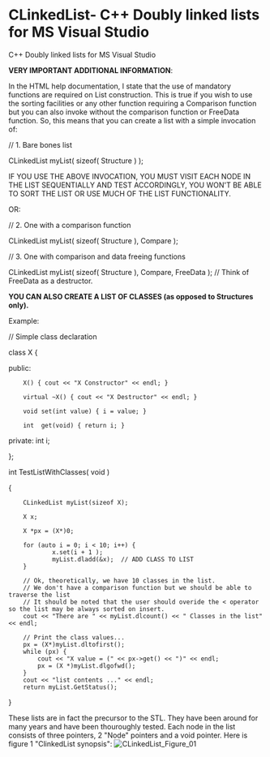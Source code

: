 # CLinkedList- C++ Doubly linked lists for MS Visual Studio
C++ Doubly linked lists for MS Visual Studio

**VERY IMPORTANT ADDITIONAL INFORMATION**:

In the HTML help documentation, I state that the use of mandatory functions are required on List construction.
This is true if you wish to use the sorting facilities or any other function requiring a Comparison function but
you can also invoke without the comparison function or FreeData function.  So, this means that you can create a
list with a simple invocation of:

// 1. Bare bones list

CLinkedList myList( sizeof( Structure ) );

IF YOU USE THE ABOVE INVOCATION, YOU MUST VISIT EACH NODE IN THE LIST SEQUENTIALLY AND TEST ACCORDINGLY,
YOU WON'T BE ABLE TO SORT THE LIST OR USE MUCH OF THE LIST FUNCTIONALITY.

OR:

// 2. One with a comparison function

CLinkedList myList( sizeof( Structure ), Compare );

// 3. One with comparison and data freeing functions

CLinkedList myList( sizeof( Structure ), Compare, FreeData ); // Think of FreeData as a destructor.
 
**YOU CAN ALSO CREATE A LIST OF CLASSES (as opposed to Structures only).**

Example:

// Simple class declaration

class X
{

public:

        X() { cout << "X Constructor" << endl; }
        
        virtual ~X() { cout << "X Destructor" << endl; }
        
        void set(int value) { i = value; }
        
        int  get(void) { return i; }
private:
        int i;
        
};

int TestListWithClasses( void )

{

        CLinkedList myList(sizeof X);
        
        X x;
        
        X *px = (X*)0;
        
        for (auto i = 0; i < 10; i++) {
                x.set(i + 1 );
                myList.dladd(&x);  // ADD CLASS TO LIST
        }
      
        // Ok, theoretically, we have 10 classes in the list.
        // We don't have a comparison function but we should be able to traverse the list
        // It should be noted that the user should overide the < operator so the list may be always sorted on insert.
        cout << "There are " << myList.dlcount() << " Classes in the list" << endl;
        
        // Print the class values...
        px = (X*)myList.dltofirst();
        while (px) {
            cout << "X value = (" << px->get() << ")" << endl;
            px = (X *)myList.dlgofwd();
        }
        cout << "list contents ..." << endl;
        return myList.GetStatus();
}

These lists are in fact the precursor to the STL.  They have been around for many years and have been thouroughly tested.
Each node in the list consists of three pointers, 2 "Node" pointers and a void pointer.
Here is figure 1 "ClinkedList synopsis":
![CLinkedList_Figure_01](https://user-images.githubusercontent.com/67572802/151897842-3522a1a4-08eb-4eee-a549-d0df3a7871b7.JPG)



